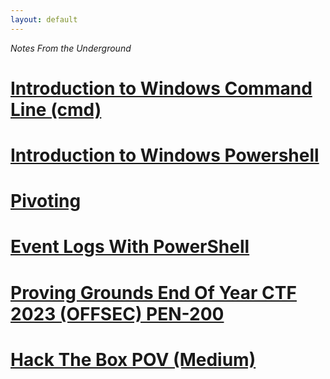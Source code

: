 ```yaml
---
layout: default
---
```

_Notes_ _From_ _the_ _Underground_
# [Introduction to Windows Command Line (cmd)](./pages/cmd.html)


# [Introduction to Windows Powershell](./pages/powershell.html)

# [Pivoting](./pages/pivot.html)

# [Event Logs With PowerShell](./pages/evt1.html)

# [Proving Grounds End Of Year CTF 2023 (OFFSEC) PEN-200](./pages/offsec.html)

# [Hack The Box POV (Medium)](./pages/pov.html)
